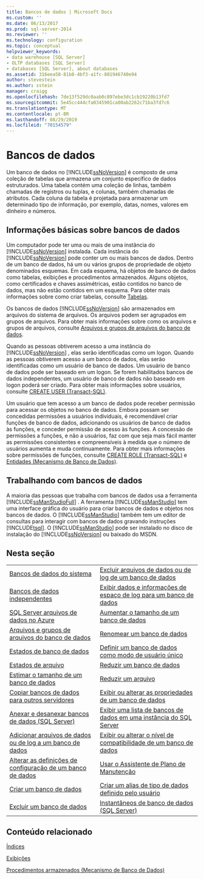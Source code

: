 ```yaml
---
title: Bancos de dados | Microsoft Docs
ms.custom: ''
ms.date: 06/13/2017
ms.prod: sql-server-2014
ms.reviewer: ''
ms.technology: configuration
ms.topic: conceptual
helpviewer_keywords:
- data warehouse [SQL Server]
- OLTP databases [SQL Server]
- databases [SQL Server], about databases
ms.assetid: 316eea58-81b8-4bf3-a1fc-801946740e94
author: stevestein
ms.author: sstein
manager: craigg
ms.openlocfilehash: 7de13f529dc0aab0c897ebe3dc1cb19220b13fd7
ms.sourcegitcommit: 5e45cc444cfa0345901ca00ab2262c71ba3fd7c6
ms.translationtype: MT
ms.contentlocale: pt-BR
ms.lasthandoff: 08/29/2019
ms.locfileid: "70154579"
---
```

# <a name="databases"></a>Bancos de dados
  Um banco de dados no [!INCLUDE[ssNoVersion](../../includes/ssnoversion-md.md)] é composto de uma coleção de tabelas que armazena um conjunto específico de dados estruturados. Uma tabela contém uma coleção de linhas, também chamadas de registros ou tuplas, e colunas, também chamadas de atributos. Cada coluna da tabela é projetada para armazenar um determinado tipo de informação, por exemplo, datas, nomes, valores em dinheiro e números.  
  
## <a name="basic-information-about-databases"></a>Informações básicas sobre bancos de dados  
 Um computador pode ter uma ou mais de uma instância do [!INCLUDE[ssNoVersion](../../includes/ssnoversion-md.md)] instalada. Cada instância do [!INCLUDE[ssNoVersion](../../includes/ssnoversion-md.md)] pode conter um ou mais bancos de dados.  Dentro de um banco de dados, há um ou vários grupos de propriedade de objeto denominados esquemas. Em cada esquema, há objetos de banco de dados como tabelas, exibições e procedimentos armazenados. Alguns objetos, como certificados e chaves assimétricas, estão contidos no banco de dados, mas não estão contidos em um esquema. Para obter mais informações sobre como criar tabelas, consulte [Tabelas](../tables/tables.md).  
  
 Os bancos de dados [!INCLUDE[ssNoVersion](../../includes/ssnoversion-md.md)] são armazenados em arquivos do sistema de arquivos. Os arquivos podem ser agrupados em grupos de arquivos. Para obter mais informações sobre como os arquivos e grupos de arquivos, consulte [Arquivos e grupos de arquivos do banco de dados](database-files-and-filegroups.md).  
  
 Quando as pessoas obtiverem acesso a uma instância do [!INCLUDE[ssNoVersion](../../includes/ssnoversion-md.md)] , elas serão identificadas como um logon. Quando as pessoas obtiverem acesso a um banco de dados, elas serão identificadas como um usuário de banco de dados. Um usuário de banco de dados pode ser baseado em um logon. Se forem habilitados bancos de dados independentes, um usuário de banco de dados não baseado em logon poderá ser criado. Para obter mais informações sobre usuários, consulte [CREATE USER &#40;Transact-SQL&#41;](/sql/t-sql/statements/create-user-transact-sql).  
  
 Um usuário que tem acesso a um banco de dados pode receber permissão para acessar os objetos no banco de dados. Embora possam ser concedidas permissões a usuários individuais, é recomendável criar funções de banco de dados, adicionando os usuários de banco de dados às funções, e conceder permissão de acesso às funções. A concessão de permissões a funções, e não a usuários, faz com que seja mais fácil manter as permissões consistentes e compreensíveis à medida que o número de usuários aumenta e muda continuamente. Para obter mais informações sobre permissões de funções, consulte [CREATE ROLE &#40;Transact-SQL&#41;](/sql/t-sql/statements/create-role-transact-sql) e [Entidades &#40;Mecanismo de Banco de Dados&#41;](../security/authentication-access/principals-database-engine.md).  
  
## <a name="working-with-databases"></a>Trabalhando com bancos de dados  
 A maioria das pessoas que trabalha com bancos de dados usa a ferramenta [!INCLUDE[ssManStudioFull](../../includes/ssmanstudiofull-md.md)] . A ferramenta [!INCLUDE[ssManStudio](../../includes/ssmanstudio-md.md)] tem uma interface gráfica do usuário para criar bancos de dados e objetos nos bancos de dados. O [!INCLUDE[ssManStudio](../../includes/ssmanstudio-md.md)] também tem um editor de consultas para interagir com bancos de dados gravando instruções [!INCLUDE[tsql](../../includes/tsql-md.md)]. O [!INCLUDE[ssManStudio](../../includes/ssmanstudio-md.md)] pode ser instalado no disco de instalação do [!INCLUDE[ssNoVersion](../../includes/ssnoversion-md.md)] ou baixado do MSDN.  
  
## <a name="in-this-section"></a>Nesta seção  
  
|||  
|-|-|  
|[Bancos de dados do sistema](system-databases.md)|[Excluir arquivos de dados ou de log de um banco de dados](delete-data-or-log-files-from-a-database.md)|  
|[Bancos de dados independentes](contained-databases.md)|[Exibir dados e informações de espaço de log para um banco de dados](display-data-and-log-space-information-for-a-database.md)|  
|[SQL Server arquivos de dados no Azure](sql-server-data-files-in-microsoft-azure.md)|[Aumentar o tamanho de um banco de dados](increase-the-size-of-a-database.md)|  
|[Arquivos e grupos de arquivos do banco de dados](database-files-and-filegroups.md)|[Renomear um banco de dados](rename-a-database.md)|  
|[Estados de banco de dados](database-states.md)|[Definir um banco de dados como modo de usuário único](set-a-database-to-single-user-mode.md)|  
|[Estados de arquivo](file-states.md)|[Reduzir um banco de dados](shrink-a-database.md)|  
|[Estimar o tamanho de um banco de dados](estimate-the-size-of-a-database.md)|[Reduzir um arquivo](shrink-a-file.md)|  
|[Copiar bancos de dados para outros servidores](copy-databases-to-other-servers.md)|[Exibir ou alterar as propriedades de um banco de dados](view-or-change-the-properties-of-a-database.md)|  
|[Anexar e desanexar bancos de dados &#40;SQL Server&#41;](database-detach-and-attach-sql-server.md)|[Exibir uma lista de bancos de dados em uma instância do SQL Server](view-a-list-of-databases-on-an-instance-of-sql-server.md)|  
|[Adicionar arquivos de dados ou de log a um banco de dados](add-data-or-log-files-to-a-database.md)|[Exibir ou alterar o nível de compatibilidade de um banco de dados](view-or-change-the-compatibility-level-of-a-database.md)|  
|[Alterar as definições de configuração de um banco de dados](change-the-configuration-settings-for-a-database.md)|[Usar o Assistente de Plano de Manutenção](../maintenance-plans/use-the-maintenance-plan-wizard.md)|  
|[Criar um banco de dados](create-a-database.md)|[Criar um alias de tipo de dados definido pelo usuário](create-a-user-defined-data-type-alias.md)|  
|[Excluir um banco de dados](delete-a-database.md)|[Instantâneos de banco de dados &#40;SQL Server&#41;](database-snapshots-sql-server.md)|  
  
## <a name="related-content"></a>Conteúdo relacionado  
 [Índices](../indexes/indexes.md)  
  
 [Exibições](../views/views.md)  
  
 [Procedimentos armazenados &#40;Mecanismo de Banco de Dados&#41;](../stored-procedures/stored-procedures-database-engine.md)  
  
  
